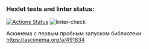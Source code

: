 ### Hexlet tests and linter status:
[![Actions Status](https://github.com/MONDAYMIND/frontend-project-lvl2/workflows/hexlet-check/badge.svg)](https://github.com/MONDAYMIND/frontend-project-lvl2/actions)
![linter-check](https://github.com/MONDAYMIND/frontend-project-lvl2/actions/workflows/linter-check.yml/badge.svg)

Аскинема с первым пробным запуском библиотеки:
https://asciinema.org/a/491834
